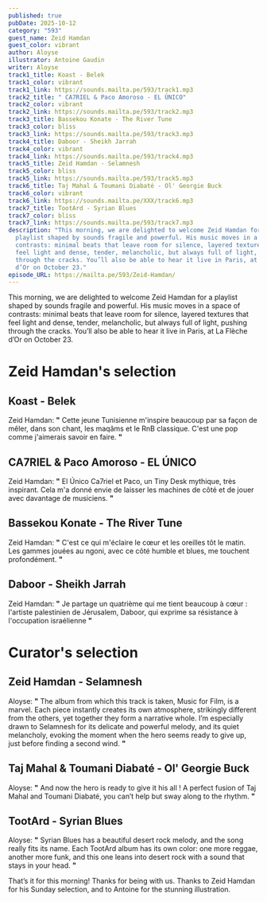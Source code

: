 ```yaml
---
published: true
pubDate: 2025-10-12
category: "593"
guest_name: Zeid Hamdan
guest_color: vibrant
author: Aloyse
illustrator: Antoine Gaudin
writer: Aloyse
track1_title: Koast - Belek
track1_color: vibrant
track1_link: https://sounds.mailta.pe/593/track1.mp3
track2_title: " CA7RIEL & Paco Amoroso - EL ÚNICO"
track2_color: vibrant
track2_link: https://sounds.mailta.pe/593/track2.mp3
track3_title: Bassekou Konate - The River Tune
track3_color: bliss
track3_link: https://sounds.mailta.pe/593/track3.mp3
track4_title: Daboor - Sheikh Jarrah
track4_color: vibrant
track4_link: https://sounds.mailta.pe/593/track4.mp3
track5_title: Zeid Hamdan - Selamnesh
track5_color: bliss
track5_link: https://sounds.mailta.pe/593/track5.mp3
track6_title: Taj Mahal & Toumani Diabaté - Ol' Georgie Buck
track6_color: vibrant
track6_link: https://sounds.mailta.pe/XXX/track6.mp3
track7_title: TootArd - Syrian Blues
track7_color: bliss
track7_link: https://sounds.mailta.pe/593/track7.mp3
description: "This morning, we are delighted to welcome Zeid Hamdan for a
  playlist shaped by sounds fragile and powerful. His music moves in a space of
  contrasts: minimal beats that leave room for silence, layered textures that
  feel light and dense, tender, melancholic, but always full of light, pushing
  through the cracks. You’ll also be able to hear it live in Paris, at La Flèche
  d’Or on October 23."
episode_URL: https://mailta.pe/593/Zeid-Hamdan/
---
```

This morning, we are delighted to welcome Zeid Hamdan for a playlist shaped by sounds fragile and powerful. His music moves in a space of contrasts: minimal beats that leave room for silence, layered textures that feel light and dense, tender, melancholic, but always full of light, pushing through the cracks. You’ll also be able to hear it live in Paris, at La Flèche d’Or on October 23.

# Zeid Hamdan's selection

## Koast - Belek

Zeid Hamdan: **"** Cette jeune Tunisienne m'inspire beaucoup par sa façon de mêler, dans son chant, les maqâms et le RnB classique. C'est une pop comme j'aimerais savoir en faire. **"** 

## CA7RIEL & Paco Amoroso - EL ÚNICO

 Zeid Hamdan: **"** El Único Ca7riel et Paco, un Tiny Desk mythique, très inspirant. Cela m'a donné envie de laisser les machines de côté et de jouer avec davantage de musiciens. **"** 

## Bassekou Konate - The River Tune

 Zeid Hamdan: **"** C'est ce qui m'éclaire le cœur et les oreilles tôt le matin. Les gammes jouées au ngoni, avec ce côté humble et blues, me touchent profondément. **"** 

## Daboor - Sheikh Jarrah

 Zeid Hamdan: **"** Je partage un quatrième qui me tient beaucoup à cœur : l'artiste palestinien de Jérusalem, Daboor, qui exprime sa résistance à l'occupation israélienne **"** 

# Curator's selection

## Zeid Hamdan - Selamnesh

 Aloyse: **"** The album from which this track is taken, Music for Film, is a marvel. Each piece instantly creates its own atmosphere, strikingly different from the others, yet together they form a narrative whole. I’m especially drawn to Selamnesh for its delicate and powerful melody, and its quiet melancholy, evoking the moment when the hero seems ready to give up, just before finding a second wind. **"** 

## Taj Mahal & Toumani Diabaté - Ol' Georgie Buck

 Aloyse: **"** And now the hero is ready to give it his all ! A perfect fusion of Taj Mahal and Toumani Diabaté, you can’t help but sway along to the rhythm. **"** 

## TootArd - Syrian Blues

 Aloyse: **"** Syrian Blues has a beautiful desert rock melody, and the song really fits its name. Each TootArd album has its own color: one more reggae, another more funk, and this one leans into desert rock with a sound that stays in your head. **"** 

That’s it for this morning! Thanks for being with us.
Thanks to Zeid Hamdan for his Sunday selection, and to Antoine for the stunning illustration.
